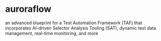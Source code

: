 # auroraflow
an advanced blueprint for a Test Automation Framework (TAF) that incorporates AI-driven Selector Analysis Tooling (SAT), dynamic test data management, real-time monitoring, and more
